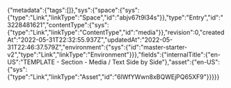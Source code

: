 {"metadata":{"tags":[]},"sys":{"space":{"sys":{"type":"Link","linkType":"Space","id":"abjv67t9l34s"}},"type":"Entry","id":"3228481621","contentType":{"sys":{"type":"Link","linkType":"ContentType","id":"media"}},"revision":0,"createdAt":"2022-05-31T22:32:55.937Z","updatedAt":"2022-05-31T22:46:37.579Z","environment":{"sys":{"id":"master-starter-v2","type":"Link","linkType":"Environment"}}},"fields":{"internalTitle":{"en-US":"TEMPLATE - Section - Media / Text Side by Side"},"asset":{"en-US":{"sys":{"type":"Link","linkType":"Asset","id":"6lWfYWwn8xBQWEjPQ65XF9"}}}}}